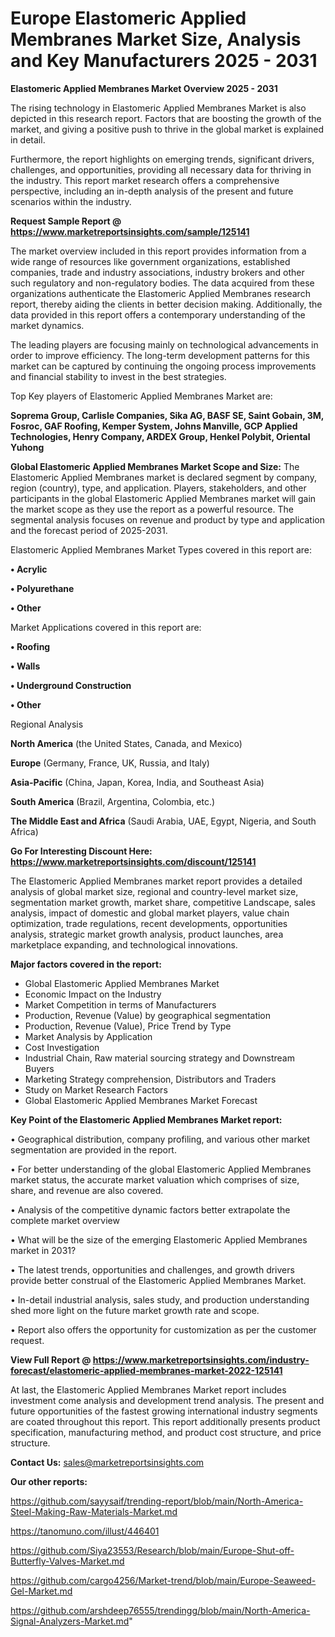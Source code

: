 # Europe Elastomeric Applied Membranes Market Size, Analysis and Key Manufacturers 2025 - 2031

<Strong> Elastomeric Applied Membranes Market Overview 2025 - 2031</strong>

The rising technology in Elastomeric Applied Membranes Market is also depicted in this research report. Factors that are boosting the growth of the market, and giving a positive push to thrive in the global market is explained in detail.

Furthermore, the report highlights on emerging trends, significant drivers, challenges, and opportunities, providing all necessary data for thriving in the industry. This report market research offers a comprehensive perspective, including an in-depth analysis of the present and future scenarios within the industry.

<strong>Request Sample Report @ <a href=https://www.marketreportsinsights.com/sample/125141>https://www.marketreportsinsights.com/sample/125141</a></strong>

The market overview included in this report provides information from a wide range of resources like government organizations, established companies, trade and industry associations, industry brokers and other such regulatory and non-regulatory bodies. The data acquired from these organizations authenticate the Elastomeric Applied Membranes research report, thereby aiding the clients in better decision making. Additionally, the data provided in this report offers a contemporary understanding of the market dynamics.

The leading players are focusing mainly on technological advancements in order to improve efficiency. The long-term development patterns for this market can be captured by continuing the ongoing process improvements and financial stability to invest in the best strategies.

Top Key players of Elastomeric Applied Membranes Market are:

<strong>Soprema Group, Carlisle Companies, Sika AG, BASF SE, Saint Gobain, 3M, Fosroc, GAF Roofing, Kemper System, Johns Manville, GCP Applied Technologies, Henry Company, ARDEX Group, Henkel Polybit, Oriental Yuhong</strong>

<strong><b>Global Elastomeric Applied Membranes Market Scope and Size:</b></strong>
The Elastomeric Applied Membranes market is declared segment by company, region (country), type, and application. Players, stakeholders, and other participants in the global Elastomeric Applied Membranes market will gain the market scope as they use the report as a powerful resource. The segmental analysis focuses on revenue and product by type and application and the forecast period of 2025-2031.

Elastomeric Applied Membranes Market Types covered in this report are:

<strong>• Acrylic

• Polyurethane

• Other</strong>

Market Applications covered in this report are:

<strong>• Roofing

• Walls

• Underground Construction

• Other</strong> 

Regional Analysis

<strong>North America</strong> (the United States, Canada, and Mexico)

<strong>Europe</strong> (Germany, France, UK, Russia, and Italy)

<strong>Asia-Pacific</strong> (China, Japan, Korea, India, and Southeast Asia)

<strong>South America</strong> (Brazil, Argentina, Colombia, etc.)

<strong>The Middle East and Africa</strong> (Saudi Arabia, UAE, Egypt, Nigeria, and South Africa)

<strong>Go For Interesting Discount Here: <a href=https://www.marketreportsinsights.com/discount/125141>https://www.marketreportsinsights.com/discount/125141</a></strong>

The Elastomeric Applied Membranes market report provides a detailed analysis of global market size, regional and country-level market size, segmentation market growth, market share, competitive Landscape, sales analysis, impact of domestic and global market players, value chain optimization, trade regulations, recent developments, opportunities analysis, strategic market growth analysis, product launches, area marketplace expanding, and technological innovations.

<strong><b>Major factors covered in the report:</b></strong>
<ul>
  <li>Global Elastomeric Applied Membranes Market </li>
  <li>Economic Impact on the Industry</li>
  <li>Market Competition in terms of Manufacturers</li>
  <li>Production, Revenue (Value) by geographical segmentation</li>
  <li>Production, Revenue (Value), Price Trend by Type</li>
  <li>Market Analysis by Application</li>
  <li>Cost Investigation</li>
  <li>Industrial Chain, Raw material sourcing strategy and Downstream Buyers</li>
  <li>Marketing Strategy comprehension, Distributors and Traders</li>
  <li>Study on Market Research Factors</li>
  <li>Global Elastomeric Applied Membranes Market Forecast</li>
</ul>

<strong><b>Key Point of the Elastomeric Applied Membranes Market report:</b></strong>

• Geographical distribution, company profiling, and various other market segmentation are provided in the report.

• For better understanding of the global Elastomeric Applied Membranes market status, the accurate market valuation which comprises of size, share, and revenue are also covered.

• Analysis of the competitive dynamic factors better extrapolate the complete market overview

• What will be the size of the emerging Elastomeric Applied Membranes market in 2031?

• The latest trends, opportunities and challenges, and growth drivers provide better construal of the Elastomeric Applied Membranes Market.

• In-detail industrial analysis, sales study, and production understanding shed more light on the future market growth rate and scope.

• Report also offers the opportunity for customization as per the customer request.

<strong><b>View Full Report @ <a href=https://www.marketreportsinsights.com/industry-forecast/elastomeric-applied-membranes-market-2022-125141>https://www.marketreportsinsights.com/industry-forecast/elastomeric-applied-membranes-market-2022-125141</a></b></strong>


At last, the Elastomeric Applied Membranes Market report includes investment come analysis and development trend analysis. The present and future opportunities of the fastest growing international industry segments are coated throughout this report. This report additionally presents product specification, manufacturing method, and product cost structure, and price structure.

<strong>Contact Us:</strong>
sales@marketreportsinsights.com

<strong>Our other reports:</strong>

<a href=https://github.com/sayysaif/trending-report/blob/main/North-America-Steel-Making-Raw-Materials-Market.md>https://github.com/sayysaif/trending-report/blob/main/North-America-Steel-Making-Raw-Materials-Market.md</a>

<a href=https://tanomuno.com/illust/446401>https://tanomuno.com/illust/446401</a>

<a href=https://github.com/Siya23553/Research/blob/main/Europe-Shut-off-Butterfly-Valves-Market.md>https://github.com/Siya23553/Research/blob/main/Europe-Shut-off-Butterfly-Valves-Market.md</a>

<a href=https://github.com/cargo4256/Market-trend/blob/main/Europe-Seaweed-Gel-Market.md>https://github.com/cargo4256/Market-trend/blob/main/Europe-Seaweed-Gel-Market.md</a>

<a href=https://github.com/arshdeep76555/trendingg/blob/main/North-America-Signal-Analyzers-Market.md>https://github.com/arshdeep76555/trendingg/blob/main/North-America-Signal-Analyzers-Market.md</a>"
